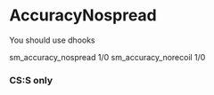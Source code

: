 # AccuracyNospread

You should use dhooks
 
sm_accuracy_nospread 1/0
sm_accuracy_norecoil 1/0

### CS:S only
